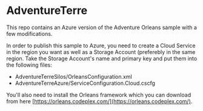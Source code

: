 AdventureTerre
==============

This repo contains an Azure version of the Adventure Orleans sample with a few modifications.  

In order to publish this sample to Azure, you need to create a Cloud Service in the region you want 
as well as a Storage Account (preferebly in the same region.  Take the Storage Account's name and primary key and put them
into the following files:
* AdventureTerreSilos/OrleansConfiguration.xml
* AdventureTerreAzure/ServiceConfiguration.Cloud.cscfg


You'll also need to install the Orleans framework which you can download from here [https://orleans.codeplex.com/](https://orleans.codeplex.com/).

